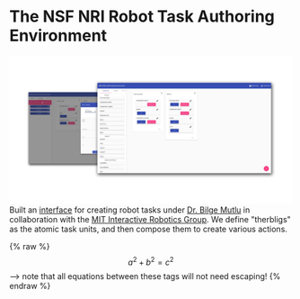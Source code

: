 # The NSF NRI Robot Task Authoring Environment

![Environment](../img/nri-site.jpg)
Built an [interface](https://github.com/abhay-venkatesh/NRI-authoring-UI) for creating robot tasks under [Dr. Bilge Mutlu](http://bilgemutlu.com/) in collaboration with the [MIT Interactive Robotics Group](https://interactive.mit.edu/). We define "therbligs" as the atomic task units, and then compose them to create various actions. 

{% raw %}
  $$a^2 + b^2 = c^2$$ --> note that all equations between these tags will not need escaping! 
{% endraw %}
